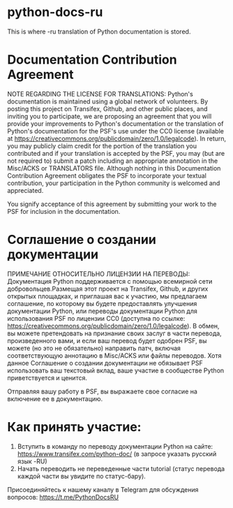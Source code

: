 # python-docs-ru
This is where -ru translation of Python documentation is stored. 

# Documentation Contribution Agreement

NOTE REGARDING THE LICENSE FOR TRANSLATIONS: Python's documentation is
maintained using a global network of volunteers. By posting this
project on Transifex, Github, and other public places, and inviting
you to participate, we are proposing an agreement that you will
provide your improvements to Python's documentation or the translation
of Python's documentation for the PSF's use under the CC0 license
(available at
https://creativecommons.org/publicdomain/zero/1.0/legalcode). In
return, you may publicly claim credit for the portion of the
translation you contributed and if your translation is accepted by the
PSF, you may (but are not required to) submit a patch including an
appropriate annotation in the Misc/ACKS or TRANSLATORS file. Although
nothing in this Documentation Contribution Agreement obligates the PSF
to incorporate your textual contribution, your participation in the
Python community is welcomed and appreciated.

You signify acceptance of this agreement by submitting your work to
the PSF for inclusion in the documentation.

# Соглашение о создании документации

ПРИМЕЧАНИЕ ОТНОСИТЕЛЬНО ЛИЦЕНЗИИ НА ПЕРЕВОДЫ: Документация Python поддерживается
с помощью всемирной сети добровольцев.Размещая этот проект на Transifex, Github, 
и других открытых площадках, и приглашая вас к участию, мы предлагаем соглашение,
по которому вы будете предоставлять улучшения документации Python, или переводы 
документации Python для использования PSF по лицензии CC0 (доступна по ссылке:
https://creativecommons.org/publicdomain/zero/1.0/legalcode). В обмен, вы можете 
претендовать на признание своих заслуг в части перевода, произведенного вами, и если 
ваш перевод будет одобрен PSF, вы можете (но это не обязательно) направить патч, включая 
соответствующую аннотацию в Misc/ACKS или файлы переводов. Хотя данное Соглашение 
о создании документации не обязывает PSF использовать ваш текстовый вклад, ваше участие 
в сообществе Python приветствуется и ценится.

Отправляя вашу работу в PSF, вы выражаете свое согласие на включение ее в документацию.


# Как принять участие:

1. Вступить в команду по переводу документации Python на сайте: https://www.transifex.com/python-doc/ (в запросе указать русский язык -RU)
2. Начать переводить не переведенные части tutorial (статус перевода каждой части вы увидите по статус-бару).

Присоединяйтесь к нашему каналу в Telegram для обсуждения вопросов: https://t.me/PythonDocsRU
